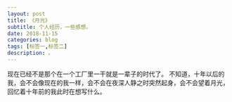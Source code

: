 ```yaml
---
layout: post
title: 《月光》
subtitle: 个人经历，一些感想。
date: 2018-11-15
categories: blog
tags: [标签一,标签二]
description: 。
---
```


现在已经不是那个在一个工厂里一干就是一辈子的时代了。 
不知道，十年以后的我，会不会像现在的我一样，会不会在夜深人静之时突然起身，会不会望着月光，回忆着十年前的我此时在想写什么。 












